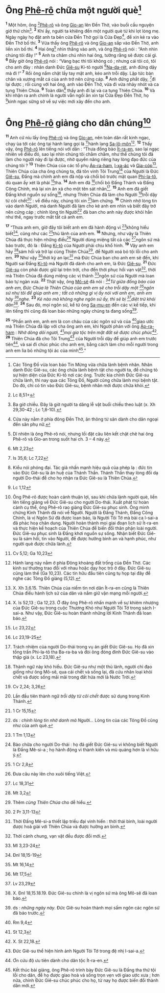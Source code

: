 # Ông [Phê-rô]() chữa một người què[^1]
<sup><b>1</b></sup> Một hôm, ông [^1*][Phê-rô]() và ông [Gio-an]() lên Đền Thờ, vào buổi cầu nguyện giờ thứ chín[^2]. <sup><b>2</b></sup> Khi ấy, người ta khiêng đến một người què từ khi lọt lòng mẹ. Ngày ngày họ đặt anh ta bên cửa Đền Thờ gọi là Cửa Đẹp[^3], để xin kẻ ra vào Đền Thờ bố thí. <sup><b>3</b></sup> Vừa thấy ông [Phê-rô]() và ông [Gio-an]() sắp vào Đền Thờ, anh liền xin bố thí. <sup><b>4</b></sup> Hai ông[^4] nhìn thẳng vào anh, và ông [Phê-rô]() nói : “Anh nhìn chúng tôi đây !” <sup><b>5</b></sup> Anh ta chăm chú nhìn hai ông, tưởng rằng sẽ được cái gì. <sup><b>6</b></sup> Bấy giờ ông [Phê-rô]() nói : “Vàng bạc thì tôi không có ; nhưng cái tôi có, tôi cho anh đây : nhân danh Đức [Giê-su]() Ki-tô người [^2*][Na-da-rét](), anh đứng dậy mà đi !” <sup><b>7</b></sup> Rồi ông nắm chặt lấy tay mặt anh, kéo anh trỗi dậy. Lập tức bàn chân và xương mắt cá của anh trở nên cứng cáp. <sup><b>8</b></sup> Anh đứng phắt dậy, [^3*]đi lại được ; rồi cùng với hai ông, anh vào Đền Thờ, vừa đi vừa nhảy nhót và ca tụng Thiên Chúa. <sup><b>9</b></sup> Toàn dân[^5] thấy anh đi lại và ca tụng Thiên Chúa. <sup><b>10</b></sup> Và khi nhận ra anh chính là người vẫn ngồi ăn xin tại Cửa Đẹp Đền Thờ, họ [^4*]kinh ngạc sững sờ về sự việc mới xảy đến cho anh.


# Ông [Phê-rô]() giảng cho dân chúng[^6]
<sup><b>11</b></sup> Anh cứ níu lấy ông [Phê-rô]() và ông [Gio-an](), nên toàn dân rất kinh ngạc, chạy ùa tới các ông tại hành lang gọi là [^5*]hành lang [Sa-lô-môn]()[^7]. <sup><b>12</b></sup> Thấy vậy, ông [Phê-rô]() lên tiếng nói với dân : “Thưa đồng bào [Ít-ra-en](), sao lại ngạc nhiên về điều đó, sao lại nhìn chúng tôi chằm chằm, như thể chúng tôi đã làm cho người này đi lại được, nhờ quyền năng riêng hay lòng đạo đức của chúng tôi ? <sup><b>13</b></sup> Thiên Chúa của các tổ phụ [Áp-ra-ham](), [I-xa-ác]() và [Gia-cóp]()[^8], Thiên Chúa của cha ông chúng ta, đã tôn vinh Tôi Trung[^9] của Người là Đức [Giê-su](), Đấng mà chính anh em đã nộp và chối bỏ trước mặt quan [Phi-la-tô](), dù quan ấy xét là phải [^6*]tha. <sup><b>14</b></sup> Anh em đã [^7*]chối bỏ Đấng Thánh và Đấng Công Chính, mà lại xin ân xá cho một tên sát nhân[^10]. <sup><b>15</b></sup> Anh em đã giết Đấng khơi nguồn sự sống[^11], nhưng Thiên Chúa đã làm cho Người [^8*]trỗi dậy từ cõi chết[^12] : về điều này, chúng tôi xin [^9*]làm chứng. <sup><b>16</b></sup> Chính nhờ lòng tin vào danh Người, mà danh Người đã làm cho kẻ anh em nhìn và biết đây trở nên cứng cáp ; chính lòng tin Người[^13] đã ban cho anh này được khỏi hẳn như thế, ngay trước mắt tất cả anh em.

<sup><b>17</b></sup> “Thưa anh em, giờ đây tôi biết anh em đã hành động vì [^10*]không hiểu biết[^14], cũng như các [^11*]thủ lãnh của anh em. <sup><b>18</b></sup> Nhưng, như vậy là Thiên Chúa đã thực hiện những điều[^15] Người dùng miệng tất cả các [^12*]ngôn sứ mà báo trước, đó là : Đấng [Ki-tô]() của Người phải chịu khổ hình. <sup><b>19</b></sup> Vậy anh em hãy [^13*]sám hối và trở lại cùng Thiên Chúa[^16], để Người xoá bỏ tội lỗi cho anh em. <sup><b>20</b></sup> Như vậy [^14*]thời kỳ an lạc[^17] mà Đức Chúa ban cho anh em sẽ đến, khi Người sai Đấng [Ki-tô]() mà Người đã dành cho anh em, là Đức [Giê-su](). <sup><b>21</b></sup> Đức [Giê-su]() còn phải được giữ lại trên trời, cho đến thời phục hồi vạn vật[^18], thời mà Thiên Chúa đã dùng miệng các vị thánh [^15*]ngôn sứ của Người mà loan báo tự ngàn xưa. <sup><b>22</b></sup> Thật vậy, ông [Mô-sê]() đã nói : *[^16*]Từ giữa đồng bào của anh em, Đức Chúa là Thiên Chúa của anh em sẽ cho trỗi dậy một [^17*]ngôn sứ như tôi để giúp anh em ; tất cả những gì vị ấy nói với anh em, anh em hãy [^18*]nghe.* <sup><b>23</b></sup> *Kẻ nào mà không nghe ngôn sứ ấy, thì sẽ bị [^19*]diệt trừ khỏi dân*[^19]. <sup><b>24</b></sup> Sau đó, mọi ngôn sứ, kể từ ông [Sa-mu-en]() đến các vị kế tiếp, khi lên tiếng thì cũng đã loan báo những ngày chúng ta đang sống[^20].

<sup><b>25</b></sup> “Phần anh em, anh em là con cháu của các ngôn sứ và của [^20*]giao ước mà Thiên Chúa đã lập với cha ông anh em, khi Người phán với ông [Áp-ra-ham]() : *Nhờ dòng dõi ngươi, [^21*]mọi gia tộc trên mặt đất sẽ được chúc phúc*[^21]. <sup><b>26</b></sup> Thiên Chúa đã cho Tôi Trung[^22] của Người trỗi dậy để giúp anh em trước tiên[^23], và sai đi chúc phúc cho anh em, bằng cách làm cho mỗi người trong anh em lìa bỏ những tội ác của mình[^24].”

[^1]: Các Tông Đồ vừa loan báo Tin Mừng vừa chữa lành bệnh nhân. Nhân danh Đức Giê-su, các ông chữa lành bệnh tật cho người ta, để chứng tỏ sự hiện diện của Đức Ki-tô nơi các ông. Trước kia chính Đức Giê-su chữa lành, thì nay qua các Tông Đồ, Người cũng chữa lành mọi bệnh tật. Do đó, chỉ có tin vào Đức Giê-su, bệnh nhân mới được chữa khỏi.
[^2]: Ba giờ chiều. Đây là giờ người ta dâng lễ vật buổi chiều theo luật (x. Xh 29,30-42 ; Lc 1,8-10).
[^3]: Cửa này nằm ở phía đông Đền Thờ, ăn thông từ sân dành cho dân ngoại đến sân phụ nữ.
[^4]: Dĩ nhiên là ông Phê-rô nói, nhưng lối đặt câu liên kết chặt chẽ hai ông Phê-rô và Gio-an trong suốt hai ch. 3 – 4 này.
[^5]: Kiểu nói phóng đại. Tác giả nhấn mạnh hiệu quả của phép lạ : đức tin vào Đức Giê-su là ân huệ của Thánh Thần. Thánh Thần thay lòng đổi dạ người Do-thái để cho họ nhận ra Đức Giê-su là Thiên Chúa.
[^6]: Ông Phê-rô được hoàn cảnh thuận lợi, sau khi chữa lành người què, liền lên tiếng giảng về Đức Giê-su cho người Do-thái. Xuất phát từ hoàn cảnh cụ thể, ông Phê-rô rao giảng Đức Giê-su phục sinh. Ông minh chứng Kinh Thánh đã nói về Người. Người là Đấng Thánh, Đấng Công Chính, là vị Ngôn Sứ đã được loan báo, là Người Tôi Tớ mà bài ca I-sai-a đã phác hoạ chân dung. Người hoàn thành mọi giai đoạn lịch sử Ít-ra-en và thực hiện kế hoạch của Thiên Chúa để biến đổi thân phận loài người. Đức Giê-su phục sinh là Đấng khơi nguồn sự sống. Nhận biết Đức Giê-su là sám hối, tin vào Người, để được hưởng bình an và hạnh phúc, như người què được chữa lành.
[^7]: Hành lang này nằm ở phía Đông khoảng đất trống của Đền Thờ. Các kinh sư thường trao đổi với nhau hoặc dạy học trò ở đây. Đức Giê-su cũng làm thế (Ga 10,23). Các tín hữu đầu tiên cũng tụ họp tại đây để nghe các Tông Đồ giảng (5,12).
[^8]: X. Xh 3,6.15. Thiên Chúa của niềm tin nơi dân Ít-ra-en cũng là Thiên Chúa điều hành lịch sử của dân và nắm giữ vận mạng mỗi người.
[^9]: X. Is 52,13 ; Ga 12,23. Ở đây ông Phê-rô nhấn mạnh về sự khiêm nhượng của Đức Giê-su trong cuộc Thương Khó như Người Tôi Tớ trong sách I-sai-a. Như vậy, Đức Giê-su hoàn thành những lời Kinh Thánh đã loan báo.
[^10]: Trách nhiệm của người Do-thái trong vụ án giết Đức Giê-su. Họ đã xin tổng trấn Phi-la-tô tha Ba-ra-ba và đòi ông đóng đinh Đức Giê-su vào thập giá (x. Lc 23,18).
[^11]: Thành ngữ này khó hiểu. Đức Giê-su như một thủ lãnh, người chỉ đạo giống như ông Mô-sê, qua cái chết và sống lại, đã cứu nhân loại khỏi chết và được sống mãi mãi trong đất hứa mới là Nước Trời.
[^12]: Lần đầu tiên thành ngữ *trỗi dậy từ cõi chết* được sử dụng trong Kinh Thánh.
[^13]: ds : *chính lòng tin nhờ danh mà Người...* Lòng tin của các Tông Đồ cũng như của anh què.
[^14]: Bào chữa cho người Do-thái : họ đã giết Đức Giê-su vì không biết Người là Đấng Mê-si-a ; họ hành động vì thành kiến và mù quáng hơn là vì hữu ý.
[^15]: Đưa câu này lên cho xuôi tiếng Việt.
[^16]: Thêm *cùng Thiên Chúa* cho dễ hiểu.
[^17]: Thời Đấng Mê-si-a thiết lập triều đại vinh hiển : thời thái bình, loài người được hoà giải với Thiên Chúa và được hưởng an bình.
[^18]: Thời cánh chung, vạn vật đều được đổi mới.
[^19]: X. Đnl 18,15.18.19. Đức Giê-su chính là vị ngôn sứ mà ông Mô-sê đã loan báo.
[^20]: ds : *những ngày này*. Đức Giê-su hoàn thành mọi sấm ngôn các ngôn sứ đã báo trước.
[^21]: X. St 22,18.
[^22]: Đức Giê-su thể hiện hình ảnh Người Tôi Tớ trong đệ nhị I-sai-a.
[^23]: Ơn cứu độ ưu tiên dành cho dân tộc Ít-ra-en.
[^24]: Kết thúc bài giảng, ông Phê-rô trình bày Đức Giê-su là Đấng tha thứ tội lỗi cho dân, để họ được giao hoà và sống trọn vẹn với giao ước xưa ; hơn nữa, chính Đức Giê-su chúc phúc cho họ, từ nay họ được biến đổi thành dân mới.
[^1*]: Lc 8,51+
[^2*]: Mt 2,23
[^3*]: Is 35,6; Lc 7,22
[^4*]: Lc 1,12
[^5*]: Cv 5,12; Ga 10,23
[^6*]: Lc 23,22
[^7*]: Lc 23,19-25
[^8*]: Cv 2,24; 3,26
[^9*]: 1 Cr 15,15
[^10*]: 1 Tm 1,13
[^11*]: 1 Cr 2,8
[^12*]: Lc 18,31
[^13*]: Mt 3,2
[^14*]: 2 Pr 3,11-13
[^15*]: Ml 3,23-24
[^16*]: Đnl 18,15-19
[^17*]: Mt 16,14
[^18*]: Mt 17,5
[^19*]: Lv 23,29
[^20*]: Rm 9,4
[^21*]: St 12,3